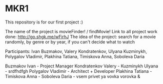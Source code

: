 # MKR1
This repository is for our first project :)

The name of the project is movieFinder! / findMovie!
Link to all project work done: http://go.shgk.me/wFirhJ
The idea of the project: search for a movie randomly, by genre or by year, if you can't decide what to watch

Participants: Ivan Buzmakov, Valery Kondratenkov, Ulyana Kuzminykh,
Polygalov Vladimir, Plakhina Tatiana, Timiskova Anna, Soboleva Daria

Buzmakov Ivan - Project Manager
Kondratenkov Valery -
Kuzminykh Ulyana - srdfhdfgh
Polygalov Vladimir - Architect + Developer
Plakhina Tatiana -
Timiskova Anna -
Soboleva Daria -
vsem privet ya vovka vorovka 
&
